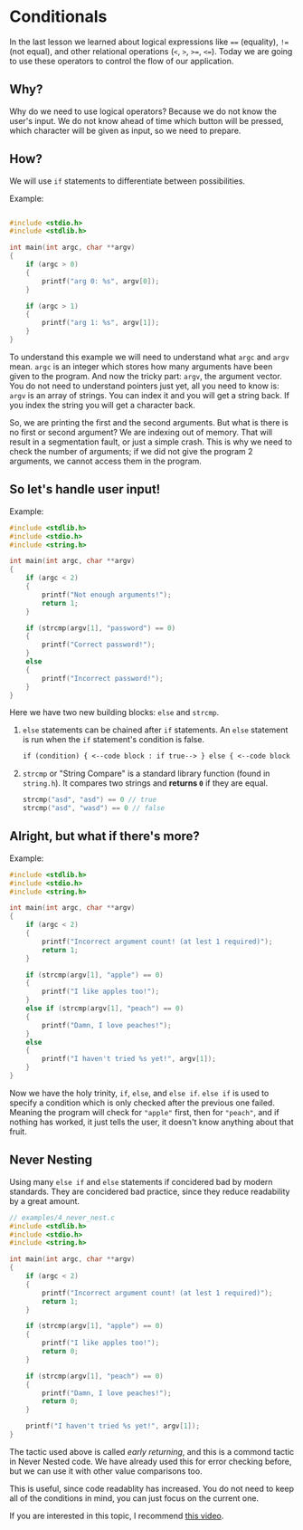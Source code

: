 # Conditionals

In the last lesson we learned about logical expressions like `==` (equality), `!=` (not equal), and other relational operations (`<`, `>`, `>=`, `<=`). Today we are going to use these operators to control the flow of our application.

## Why?

Why do we need to use logical operators? Because we do not know the user's input. We do not know ahead of time which button will be pressed, which character will be given as input, so we need to prepare.

## How?

We will use `if` statements to differentiate between possibilities.

Example:

```c

#include <stdio.h>
#include <stdlib.h>

int main(int argc, char **argv)
{
    if (argc > 0)
    {
        printf("arg 0: %s", argv[0]);
    }

    if (argc > 1)
    {
        printf("arg 1: %s", argv[1]);
    }
}

```

To understand this example we will need to understand what `argc` and `argv` mean. `argc` is an integer which stores how many arguments have been given to the program. And now the tricky part: `argv`, the argument vector. You do not need to understand pointers just yet, all you need to know is: `argv` is an array of strings. You can index it and you will get a string back. If you index the string you will get a character back.

So, we are printing the first and the second arguments. But what is there is no first or second argument? We are indexing out of memory. That will result in a segmentation fault, or just a simple crash. This is why we need to check the number of arguments; if we did not give the program 2 arguments, we cannot access them in the program.

## So let's handle user input!

Example:

```c
#include <stdlib.h>
#include <stdio.h>
#include <string.h>

int main(int argc, char **argv)
{
    if (argc < 2)
    {
        printf("Not enough arguments!");
        return 1;
    }

    if (strcmp(argv[1], "password") == 0)
    {
        printf("Correct password!");
    }
    else
    {
        printf("Incorrect password!");
    }
}
```

Here we have two new building blocks: `else` and `strcmp`.

1. `else` statements can be chained after `if` statements. An `else` statement is run when the `if` statement's condition is false.

   ```txt
   if (condition) { <--code block : if true--> } else { <--code block : if false--> }

   ```

2. `strcmp` or "String Compare" is a standard library function (found in `string.h`). It compares two strings and **returns `0`** if they are equal.
   ```c
   strcmp("asd", "asd") == 0 // true
   strcmp("asd", "wasd") == 0 // false
   ```

## Alright, but what if there's more?

Example:

```c
#include <stdlib.h>
#include <stdio.h>
#include <string.h>

int main(int argc, char **argv)
{
    if (argc < 2)
    {
        printf("Incorrect argument count! (at lest 1 required)");
        return 1;
    }

    if (strcmp(argv[1], "apple") == 0)
    {
        printf("I like apples too!");
    }
    else if (strcmp(argv[1], "peach") == 0)
    {
        printf("Damn, I love peaches!");
    }
    else
    {
        printf("I haven't tried %s yet!", argv[1]);
    }
}
```

Now we have the holy trinity, `if`, `else`, and `else if`. `else if` is used to specify a condition which is only checked after the previous one failed. Meaning the program will check for `"apple"` first, then for `"peach"`, and if nothing has worked, it just tells the user, it doesn't know anything about that fruit.

## Never Nesting

Using many `else if` and `else` statements if concidered bad by modern standards. They are concidered bad practice, since they reduce readability by a great amount.

```c
// examples/4_never_nest.c
#include <stdlib.h>
#include <stdio.h>
#include <string.h>

int main(int argc, char **argv)
{
    if (argc < 2)
    {
        printf("Incorrect argument count! (at lest 1 required)");
        return 1;
    }

    if (strcmp(argv[1], "apple") == 0)
    {
        printf("I like apples too!");
        return 0;
    }

    if (strcmp(argv[1], "peach") == 0)
    {
        printf("Damn, I love peaches!");
        return 0;
    }

    printf("I haven't tried %s yet!", argv[1]);
}
```

The tactic used above is called *early returning*, and this is a commond tactic in Never Nested code. We have already used this for error checking before, but we can use it with other value comparisons too.

This is useful, since code readablity has increased. You do not need to keep all of the conditions in mind, you can just focus on the current one.

If you are interested in this topic, I recommend [this video](https://www.youtube.com/watch?v=CFRhGnuXG-4).
